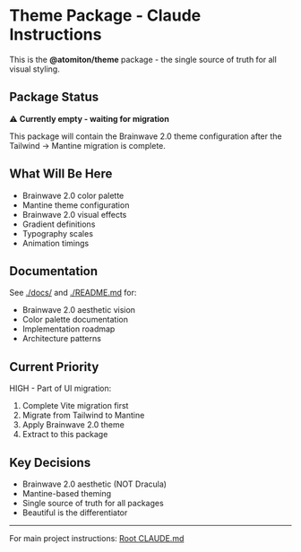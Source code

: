 # Theme Package - Claude Instructions

This is the **@atomiton/theme** package - the single source of truth for all visual styling.

## Package Status

⚠️ **Currently empty - waiting for migration**

This package will contain the Brainwave 2.0 theme configuration after the Tailwind → Mantine migration is complete.

## What Will Be Here

- Brainwave 2.0 color palette
- Mantine theme configuration
- Brainwave 2.0 visual effects
- Gradient definitions
- Typography scales
- Animation timings

## Documentation

See [./docs/](../docs/) and [./README.md](../README.md) for:

- Brainwave 2.0 aesthetic vision
- Color palette documentation
- Implementation roadmap
- Architecture patterns

## Current Priority

HIGH - Part of UI migration:

1. Complete Vite migration first
2. Migrate from Tailwind to Mantine
3. Apply Brainwave 2.0 theme
4. Extract to this package

## Key Decisions

- Brainwave 2.0 aesthetic (NOT Dracula)
- Mantine-based theming
- Single source of truth for all packages
- Beautiful is the differentiator

---

For main project instructions: [Root CLAUDE.md](../../../.claude/CLAUDE.md)
